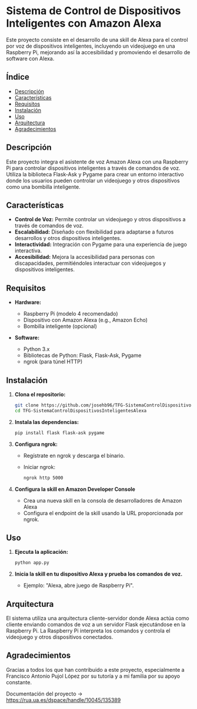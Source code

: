 # Sistema de Control de Dispositivos Inteligentes con Amazon Alexa

Este proyecto consiste en el desarrollo de una skill de Alexa para el control por voz de dispositivos inteligentes, incluyendo un videojuego en una Raspberry Pi, mejorando así la accesibilidad y promoviendo el desarrollo de software con Alexa.

## Índice

- [Descripción](#descripción)
- [Características](#características)
- [Requisitos](#requisitos)
- [Instalación](#instalación)
- [Uso](#uso)
- [Arquitectura](#arquitectura)
- [Agradecimientos](#agradecimientos)

## Descripción

Este proyecto integra el asistente de voz Amazon Alexa con una Raspberry Pi para controlar dispositivos inteligentes a través de comandos de voz. Utiliza la biblioteca Flask-Ask y Pygame para crear un entorno interactivo donde los usuarios pueden controlar un videojuego y otros dispositivos como una bombilla inteligente.

## Características

- **Control de Voz:** Permite controlar un videojuego y otros dispositivos a través de comandos de voz.
- **Escalabilidad:** Diseñado con flexibilidad para adaptarse a futuros desarrollos y otros dispositivos inteligentes.
- **Interactividad:** Integración con Pygame para una experiencia de juego interactiva.
- **Accesibilidad:** Mejora la accesibilidad para personas con discapacidades, permitiéndoles interactuar con videojuegos y dispositivos inteligentes.

## Requisitos

- **Hardware:**
  - Raspberry Pi (modelo 4 recomendado)
  - Dispositivo con Amazon Alexa (e.g., Amazon Echo)
  - Bombilla inteligente (opcional)

- **Software:**
  - Python 3.x
  - Bibliotecas de Python: Flask, Flask-Ask, Pygame
  - ngrok (para túnel HTTP)

## Instalación

1. **Clona el repositorio:**
   
   ```sh
   git clone https://github.com/josehb96/TFG-SistemaControlDispositivosInteligentesAlexa.git
   cd TFG-SistemaControlDispositivosInteligentesAlexa

3. **Instala las dependencias:**
   
   ```sh
   pip install flask flask-ask pygame

5. **Configura ngrok:**
    - Regístrate en ngrok y descarga el binario.
    - Iniciar ngrok:
      
      ```sh
      ngrok http 5000

4. **Configura la skill en Amazon Developer Console**
    - Crea una nueva skill en la consola de desarrolladores de Amazon Alexa
    - Configura el endpoint de la skill usando la URL proporcionada por ngrok.

## Uso

1. **Ejecuta la aplicación:**
   
   ```sh
   python app.py

3. **Inicia la skill en tu dispositivo Alexa y prueba los comandos de voz.**
    - Ejemplo: "Alexa, abre juego de Raspberry Pi".

## Arquitectura
El sistema utiliza una arquitectura cliente-servidor donde Alexa actúa como cliente enviando comandos de voz a un servidor Flask ejecutándose en la Raspberry Pi. La Raspberry Pi interpreta los comandos y controla el videojuego y otros dispositivos conectados.

## Agradecimientos
Gracias a todos los que han contribuido a este proyecto, especialmente a Francisco Antonio Pujol López por su tutoría y a mi familia por su apoyo constante.

Documentación del proyecto -> https://rua.ua.es/dspace/handle/10045/135389
